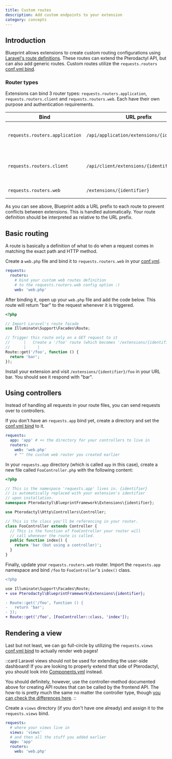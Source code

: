 ```yaml
---
title: Custom routes
description: Add custom endpoints to your extension
category: concepts
---
```


## Introduction

Blueprint allows extensions to create custom routing configurations using [Laravel's route definitions](https://laravel.com/docs/10.x/routing). These routes can extend the Pterodactyl API, but can also add generic routes. Custom routes utilize the `requests.routers` [conf.yml bind](/docs/configs/confyml#requestsrouters).

### Router types

Extensions can bind 3 router types: `requests.routers.application`, `requests.routers.client` and `requests.routers.web`. Each have their own purpose and authentication requirements.

| Bind                           | URL prefix                                 | Authentication                                                       |
| ------------------------------ | ------------------------------------------ | -------------------------------------------------------------------- |
| `requests.routers.application` | `/api/application/extensions/{identifier}` | Application API key (generated in the admin panel)                   |
| `requests.routers.client`      | `/api/client/extensions/{identifier}`      | Client API key (generated in user account settings) or session token |
| `requests.routers.web`         | `/extensions/{identifier}`                 | No authentication                                                    |

As you can see above, Blueprint adds a URL prefix to each route to prevent conflicts between extensions. This is handled automatically. Your route definition should be interpreted as relative to the URL prefix.

## Basic routing

A route is basically a definition of what to do when a request comes in matching the exact path and HTTP method.

Create a `web.php` file and bind it to `requests.routers.web` in your [conf.yml](/docs/configs/confyml#requestsroutersweb).

```yaml [conf.yml]
requests:
  routers:
    # bind your custom web routes definition
    # to the requests.routers.web config option :)
    web: 'web.php'
```

After binding it, open up your `web.php` file and add the code below. This route will return "bar" to the request whenever it is triggered.

```php [web.php]
<?php

// Import Laravel's route facade
use Illuminate\Support\Facades\Route;

// Trigger this route only on a GET request to it
//      |   Create a '/foo' route (which becomes '/extensions/{identifier}/foo')
//      |     |
Route::get('/foo', function () {
  return 'bar';
});
```

Install your extension and visit `/extensions/{identifier}/foo` in your URL bar. You should see it respond with "bar".

## Using controllers

Instead of handling all requests in your route files, you can send requests over to controllers.

If you don't have an `requests.app` bind yet, create a directory and set the [conf.yml bind](/docs/configs/confyml#requestsapp) to it.

```yaml [conf.yml]
requests:
  app: 'app' # << the directory for your controllers to live in
  routers:
    web: 'web.php'
    # ^^ the custom web router you created earlier
```

In your `requests.app` directory (which is called `app` in this case), create a new file called `FooController.php` with the following content:

```php [app/FooController.php]
<?php

// This is the namespace 'requests.app' lives in. {identifier}
// is automatically replaced with your extension's identifier
// upon installation.
namespace Pterodactyl\BlueprintFramework\Extensions\{identifier};

use Pterodactyl\Http\Controllers\Controller;

// This is the class you'll be referencing in your router.
class FooController extends Controller {
  // This is the function of FooController your router will
  // call whenever the route is called.
  public function index() {
    return 'bar (but using a controller)';
  }
}
```

Finally, update your `requests.routers.web` router. Import the `requests.app` namespace and bind `/foo` to `FooController`'s `index()` class.

```diff [web.php]
<?php

use Illuminate\Support\Facades\Route;
+ use Pterodactyl\BlueprintFramework\Extensions\{identifier};

- Route::get('/foo', function () {
-   return 'bar';
- });
+ Route::get('/foo', [FooController::class, 'index']);
```

## Rendering a view

Last but not least, we can go full-circle by utilizing the `requests.views` [conf.yml bind](/docs/configs/confyml#requestsviews) to actually render web pages!

::card
Laravel views should not be used for extending the user-side dashboard! If you are looking to properly extend that side of Pterodactyl, you should look into [Components.yml](/docs/configs/componentsyml) instead.

You should definitely, however, use the controller-method documented above for creating API routes that can be called by the frontend API. The how-to is pretty much the same no matter the controller type, though [you can check the differences here](/docs/concepts/routing#router-types).
::

Create a `views` directory (if you don't have one already) and assign it to the `requests.views` bind.

```yaml [conf.yml]
requests:
  # where your views live in
  views: 'views'
  # and then all the stuff you added earlier
  app: 'app'
  routers:
    web: 'web.php'
```
